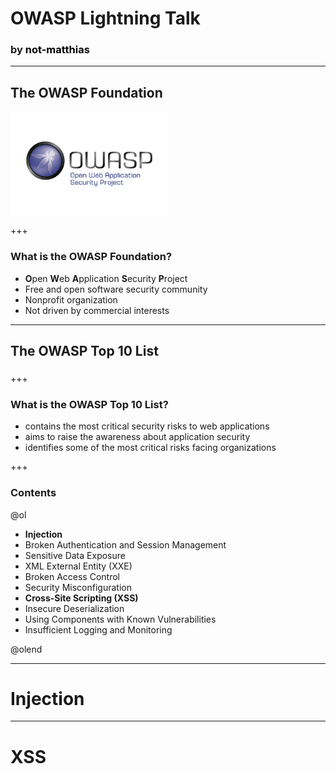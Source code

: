 
[//]: # (Topics:)
[//]: # (What is OWASP?)
[//]: # (OWASP Top 10)
[//]: # (Injection)
[//]: # (XSS)



# OWASP Lightning Talk
### by <a href="https://github.com/not-matthias" style="text-decoration:none; color: black">not-matthias</a>

---

## The OWASP Foundation

<img src="./owasp-logo.png" width="50%" height="50%" align="middle">

+++ 

### What is the OWASP Foundation?

- **O**pen **W**eb **A**pplication **S**ecurity **P**roject
- Free and open software security community
- Nonprofit organization
- Not driven by commercial interests

--- 

## The OWASP Top 10 List
 
### 

+++

### What is the OWASP Top 10 List?

- contains the most critical security risks to web applications
- aims to raise the awareness about application security
- identifies some of the most critical risks facing organizations

+++

### Contents

@ol[](false)

- **Injection**
- Broken Authentication and Session Management
- Sensitive Data Exposure
- XML External Entity (XXE)
- Broken Access Control
- Security Misconfiguration
- **Cross-Site Scripting (XSS)**
- Insecure Deserialization
- Using Components with Known Vulnerabilities
- Insufficient Logging and Monitoring

@olend

--- 

# Injection



--- 

# XSS


